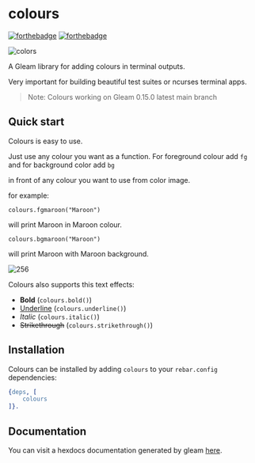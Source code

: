 # colours

[![forthebadge](https://forthebadge.com/images/badges/built-with-love.svg)](https://hex.pm/packages/colours) [![forthebadge](https://forthebadge.com/images/badges/check-it-out.svg)](https://hex.pm/packages/colours)

![colors](https://user-images.githubusercontent.com/22755228/114203916-48f7aa00-9961-11eb-82b1-fd5b540f28ff.jpeg)

A Gleam library for adding colours in terminal outputs.

Very important for building beautiful test suites or ncurses terminal apps.

> Note: Colours working on Gleam 0.15.0 latest main branch 

## Quick start

Colours is easy to use. 

Just use any colour you want as a function. For foreground colour add `fg` and for background color add `bg` 

in front of any colour you want to use from color image.

for example:

    colours.fgmaroon("Maroon")
 
 will print Maroon in Maroon colour.

    colours.bgmaroon("Maroon")
 
 will print Maroon with Maroon background.

![256](https://user-images.githubusercontent.com/22755228/66672471-04555a80-ec67-11e9-8c20-aa5d159bc320.png)

Colours also supports this text effects:

 - **Bold** (`colours.bold()`) 
 - <ins>Underline</ins> (`colours.underline()`)
 - *Italic* (`colours.italic()`)
 - ~~Strikethrough~~ (`colours.strikethrough()`)
 

## Installation

Colours can be installed by adding `colours` to your `rebar.config` dependencies:

```erlang
{deps, [
    colours
]}.
```

## Documentation 

You can visit a hexdocs documentation generated by gleam [here](https://hexdocs.pm/colours/).
